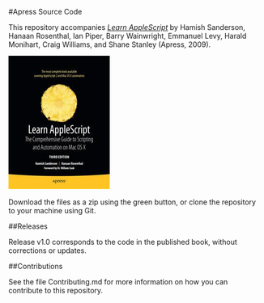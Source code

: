#Apress Source Code

This repository accompanies [*Learn AppleScript*](http://www.apress.com/9781430223610) by Hamish Sanderson, Hanaan Rosenthal, Ian Piper, Barry Wainwright, Emmanuel Levy, Harald Monihart, Craig Williams, and Shane Stanley (Apress, 2009).

![Cover image](9781430223610.jpg)

Download the files as a zip using the green button, or clone the repository to your machine using Git.

##Releases

Release v1.0 corresponds to the code in the published book, without corrections or updates.

##Contributions

See the file Contributing.md for more information on how you can contribute to this repository.
